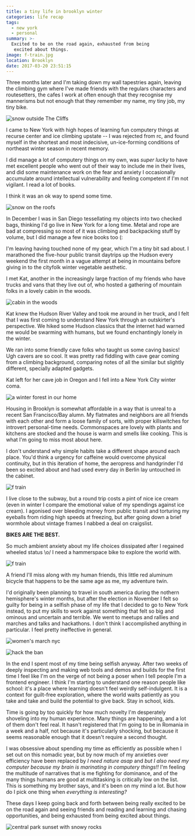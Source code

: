 ```yaml
---
title: a tiny life in brooklyn winter
categories: life recap
tags:
  - new york
  - personal
summary: >-
  Excited to be on the road again, exhausted from being
   excited about things.
image: f-train.jpg
location: Brooklyn
date: 2017-03-20 23:51:15
---
```


Three months later and I'm taking down my wall tapestries again, leaving the climbing gym where I've made friends with the regulars characters and routesetters, the cafes I work at often enough that they recognise my mannerisms but not enough that they remember my name, my tiny job, my tiny bike.

<div class="photo-right-pull">

![snow outside The Cliffs](the-cliffs-snow.jpg)

</div>

I came to New York with high hopes of learning fun computery things at recurse center and ice climbing upstate -- I was rejected from rc, and found myself in the shortest and most indecisive, un-ice-forming conditions of northeast winter season in recent memory.

I did manage a lot of computery things on my own, was _super lucky_ to have met excellent people who went out of their way to include me in their lives, and did some maintenance work on the fear and anxiety I occasionally accumulate around intellectual vulnerability and feeling competent if I'm not vigilant. I read a lot of books.

I think it was an ok way to spend some time.

<div class="photo-small">

![snow on the roofs](rooftop-snow.jpg)

</div>

In December I was in San Diego tessellating my objects into two checked bags, thinking I'd go live in New York for a long time. Metal and rope are bad at compressing so most of it was climbing and backpacking stuff by volume, but I did manage a few nice books too (:

I'm leaving having touched none of my gear, which I'm a tiny bit sad about. I marathoned the five-hour public transit daytrips up the Hudson every weekend the first month in a vague attempt at being in mountains before giving in to the cityfolk winter vegetable aesthetic.

I met Kat, another in the increasingly large fraction of my friends who have trucks and vans that they live out of, who hosted a gathering of mountain folks in a lovely cabin in the woods.

![cabin in the woods](cabin.jpg)

Kat knew the Hudson River Valley and took me around in her truck, and I felt that I was first coming to understand New York through an outskirter's perspective. We hiked some Hudson classics that the internet had warned me would be swarming with humans, but we found enchantingly lonely in the winter.

We ran into some friendly cave folks who taught us some caving basics! Ugh cavers are so cool. It was pretty rad fiddling with cave gear coming from a climbing background, comparing notes of all the similar but slightly different, specially adapted gadgets.

Kat left for her cave job in Oregon and I fell into a New York City winter coma.

![a winter forest in our home](hart.jpg)

Housing in Brooklyn is somewhat affordable in a way that is unreal to a recent San Francisco/Bay alumn. My flatmates and neighbors are all friends with each other and form a loose family of sorts, with proper killswitches for introvert personal-time needs. Commonspaces are lovely with plants and kitchens are stocked and the house is warm and smells like cooking. This is what I'm going to miss most about here.

I don't understand why simple habits take a different shape around each place. You'd think a urgency for caffeine would overcome physical continuity, but in this iteration of home, the aeropress and handgrinder I'd been so excited about and had used every day in Berlin lay untouched in the cabinet.

![f train](f-train.jpg)

I live close to the subway, but a round trip costs a pint of nice ice cream (even in winter I compare the emotional value of my spendings against ice cream). I agonised over bleeding money from public transit and torturing my eyeballs from riding high speeds at freezing, but after going down a brief wormhole about vintage frames I nabbed a deal on craigslist.

<strong>BIKES ARE THE BEST.</strong>

So much ambient anxiety about my life choices dissipated after I regained wheeled status \o/ I need a hammerspace bike to explore the world with.

![f train](east-river-park.jpg)

A friend I'll miss along with my human friends, this little red aluminum bicycle that happens to be the same age as me, my adventure twin.

I'd originally been planning to travel in south america during the nothern hemisphere's winter months, but after the election in November I felt so guilty for being in a selfish phase of my life that I decided to go to New York instead, to put my skills to work against something that felt so big and ominous and uncertain and terrible. We went to meetups and rallies and marches and talks and hackathons. I don't think I accomplished anything in particular. I feel pretty ineffective in general.

<div class="photos"><div class="photo">

![women's march nyc](womens-march.jpg)

</div><div class="photo">

![hack the ban](hack-the-ban.jpg)

</div></div>

In the end I spent most of my time being selfish anyway. After two weeks of deeply inspecting and making web tools and demos and builds for the first time I feel like I'm on the verge of not being a poser when I tell people I'm a frontend engineer. I think I'm starting to understand one reason people like school: it's a place where learning doesn't feel weirdly self-indulgent. It is a context for guilt-free exploration, where the world waits patiently as you take and take and build the potential to give back. Stay in school, kids.

Time is going by too quickly for how much novelty I'm desperately shoveling into my human experience. Many things are happening, and a lot of them don't feel real. It hasn't registered that I'm going to be in Romania in a week and a half, not because it's particularly shocking, but because it seems reasonable enough that it doesn't require a second thought.

I was obsessive about spending my time as efficiently as possible when I set out on this nomadic year, but by now much of my anxieties over efficiency have been replaced by _I need nature asap_ and _but I also need my computer because my brain is marinating in computery things!!_ I'm feeling the multitude of narratives that is me fighting for dominance, and of the many things humans are good at multitasking is critically low on the list. This is something my brother says, and it's been on my mind a lot. But how do I pick one thing when _everything is interesting?_

These days I keep going back and forth between being really excited to be on the road again and seeing friends and reading and learning and chasing opportunities, and being exhausted from being excited about things.

![central park sunset with snowy rocks](rocks-cityskyline.jpg)
